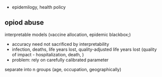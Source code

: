 - epidemilogy, health policy
## opiod abuse

interpretable models (vaccine allocation, epidemic blackbox;)
- accuracy need not sacrificed by interpretability
- infection, deaths, life years lost, quality-adjusted life years lost (quality of impact - hospitalization, death, )
- problem: rely on carefully calibrated parameter

separate into n groups (age, occupation, geographically)
